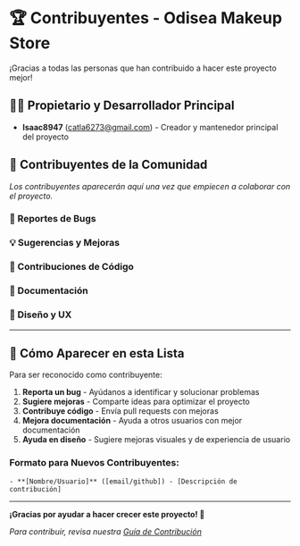 # 🏆 Contribuyentes - Odisea Makeup Store

¡Gracias a todas las personas que han contribuido a hacer este proyecto mejor!

## 👨‍💻 Propietario y Desarrollador Principal
- **Isaac8947** (catla6273@gmail.com) - Creador y mantenedor principal del proyecto

## 🤝 Contribuyentes de la Comunidad

_Los contribuyentes aparecerán aquí una vez que empiecen a colaborar con el proyecto._

### 🐛 Reportes de Bugs
<!-- Los usuarios que reporten bugs aparecerán aquí -->

### 💡 Sugerencias y Mejoras
<!-- Los usuarios que sugieran mejoras aparecerán aquí -->

### 🔧 Contribuciones de Código
<!-- Los desarrolladores que contribuyan código aparecerán aquí -->

### 📖 Documentación
<!-- Los usuarios que mejoren la documentación aparecerán aquí -->

### 🎨 Diseño y UX
<!-- Los diseñadores que contribuyan aparecerán aquí -->

---

## 🌟 Cómo Aparecer en esta Lista

Para ser reconocido como contribuyente:

1. **Reporta un bug** - Ayúdanos a identificar y solucionar problemas
2. **Sugiere mejoras** - Comparte ideas para optimizar el proyecto
3. **Contribuye código** - Envía pull requests con mejoras
4. **Mejora documentación** - Ayuda a otros usuarios con mejor documentación
5. **Ayuda en diseño** - Sugiere mejoras visuales y de experiencia de usuario

### Formato para Nuevos Contribuyentes:
```
- **[Nombre/Usuario]** ([email/github]) - [Descripción de contribución]
```

---

**¡Gracias por ayudar a hacer crecer este proyecto! 🚀**

_Para contribuir, revisa nuestra [Guía de Contribución](CONTRIBUTING.md)_